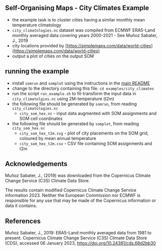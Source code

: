 
Self-Organising Maps - City Climates Example
--------------------------------------------

* the example task is to cluster cities having a similar monthly mean temperature climatology
* `city_climatologies.nc` dataset was compiled from ECMWF ERA5-Land monthly averaged data covering years 2000-2021 - See Muñoz Sabater, J., 2019
* city locations provided by [https://simplemaps.com/data/world-cities](https://simplemaps.com/data/world-cities)
* output a plot of cities on the output SOM

## running the example

* install `somrun` and `somplot` using the instructions in the [main README](../../README.md)
* change to the directory containing this file: `cd examples/city_climates`
* run the script `run_example.sh` to fit-transform the input data in `city_climatolgies.nc` using 2M-temperature (t2m)
* the following file should be generated by `somrun`, from reading `city_climatologies.nc`
  * `city_som_hex.nc` - input data augmented with SOM assignments and SOM cell coordinates
* the following file should be generated by `somplot`, from reading `city_som_hex.nc`
  * `city_som_hex_t2m.svg` - plot of city placements on the SOM grid, coloured by mean annual temperature
  * `city_som_hex_t2m.csv` - CSV file containing SOM assignments and t2m

## Acknowledgements 

Muñoz Sabater, J., (2019) was downloaded from the Copernicus Climate Change Service (C3S) Climate Data Store. 

The results contain modified Copernicus Climate Change Service information 2023. Neither the European Commission nor ECMWF is responsible for any use that may be made of the Copernicus information or data it contains. 

## References 

Muñoz Sabater, J., 2019: ERA5-Land monthly averaged data from 1981 to present. Copernicus Climate Change Service (C3S) Climate Data Store (CDS), accessed 06 January 2023, https://doi.org/10.24381/cds.68d2bb30 